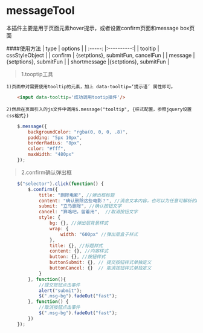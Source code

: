 # messageTool
本插件主要是用于页面元素hover提示，或者设置confirm页面和message box页面

####使用方法
| type    |   options  |
| :-----: |:----------:|
| tooltip | cssStyleObject |
| confirm | {setptions}, submitFun, cancelFun |
| message |{setptions}, submitFun  |
| shortmessage |{setptions}, submitFun |

>1.tooptip工具

    1)页面中对需要使用tooltip的元素，加上 data-tooltip=‘提示语’ 属性即可。
    
~~~html
    <input data-tooltip='成功调用tootip插件'/>
~~~~

    2)然后在页面引入的js文件中调用$.message("tooltip", {样式配置，参照jquery设置css格式})
    
~~~javascript
    $.message({
        backgroundColor: "rgba(0, 0, 0, .8)",
        padding: "5px 10px",
        borderRadius: "8px",
        color: "#fff",
        maxWidth: "480px"
    });
~~~
>2.confirm确认弹出框
~~~javascript
    $("selector").click(function() {
        $.confirm({
            title: "删除电影", //弹出框标题
            content: "确认删除这些电影？", //消息文本内容，也可以为任意可解析的HTML代码
            submit: "立马删除", //确认按钮文字
            cancel: "算咯吧，留着用",  //取消按钮文字
            style: {
                bg: {}, //弹出层背景样式
                wrap: {
                    width: "600px" //弹出层盒子样式
                },
                title: {}, //标题样式
                content: {}, //内容样式
                button: {}, //按钮样式
                buttonSubmit: {}, // 提交按钮样式单独定义
                buttonCancel: {}  // 取消按钮样式单独定义
            }
        }, function(){
            //提交按钮点击事件
            alert("submit");
            $(".msg-bg").fadeOut("fast");
        }, function() {
            //取消按钮点击事件
            $(".msg-bg").fadeOut("fast");
        })
    });
~~~
